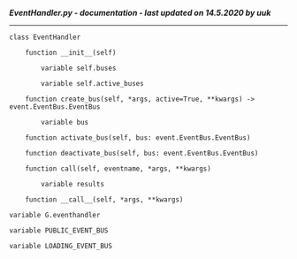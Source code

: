***EventHandler.py - documentation - last updated on 14.5.2020 by uuk***
___

    class EventHandler

        function __init__(self)

            variable self.buses

            variable self.active_buses

        function create_bus(self, *args, active=True, **kwargs) -> event.EventBus.EventBus

            variable bus

        function activate_bus(self, bus: event.EventBus.EventBus)

        function deactivate_bus(self, bus: event.EventBus.EventBus)

        function call(self, eventname, *args, **kwargs)

            variable results

        function __call__(self, *args, **kwargs)

    variable G.eventhandler

    variable PUBLIC_EVENT_BUS

    variable LOADING_EVENT_BUS